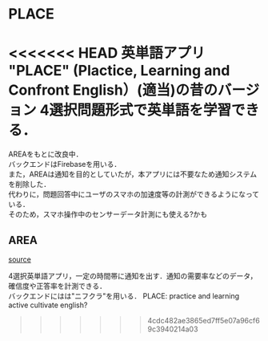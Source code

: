 # PLACE
<<<<<<< HEAD
英単語アプリ "PLACE" (Plactice, Learning and Confront English）(適当)の昔のバージョン
4選択問題形式で英単語を学習できる．
=======
AREAをもとに改良中．  
バックエンドはFirebaseを用いる．  
また，AREAは通知を目的としていたが，本アプリには不要なため通知システムを削除した．  
代わりに，問題回答中にユーザのスマホの加速度等の計測ができるようになっている．  
そのため，スマホ操作中のセンサーデータ計測にも使える?かも

## AREA
[source](https://github.com/haselab-dev/AREA)

4選択英単語アプリ，一定の時間帯に通知を出す．通知の需要率などのデータ，確信度や正答率を計測できる．  
バックエンドにはは"ニフクラ"を用いる．
PLACE: practice and learning active cultivate english?

>>>>>>> 4cdc482ae3865ed7ff5e07a96cf69c3940214a03
